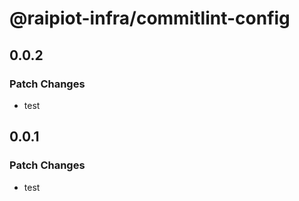 # @raipiot-infra/commitlint-config

## 0.0.2

### Patch Changes

- test

## 0.0.1

### Patch Changes

- test
